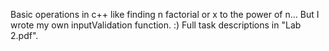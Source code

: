 Basic operations in c++ like finding n factorial or x to the power of n... But I wrote my own inputValidation function. :) Full task descriptions in "Lab 2.pdf".
